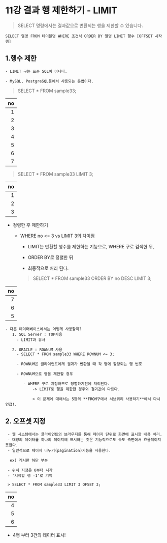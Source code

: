 # 11강 결과 행 제한하기 - LIMIT

> SELECT 명령에서는 결과값으로 변환되는 행을 제한할 수 있습니다.

```
SELECT 열명 FROM 테이블명 WHERE 조건식 ORDER BY 열명 LIMIT 행수 [OFFSET 시작행]
```

## 1.행수 제한

    - LIMIT 구는 표준 SQL이 아니다.
    
    - MySQL, PostgreSQL등에서 사용되는 문법이다.

> SELECT * FROM sample33;


| no |
|------:|
| 1 | 
| 2 | 
| 3 |
| 4 | 
| 5 | 
| 6 |
| 7 |

> SELECT * FROM sample33 LIMIT 3;

| no |
|------:|
| 1 | 
| 2 | 
| 3 |

   - 정령한 후 제한하기
   
     - WHERE no <= 3 vs LIMIT 3의 차이점
   
       - LIMIT는 반환할 행수를 제한하는 기능으로, WHERE 구로 검색한 뒤,
       
       - ORDER BY로 정렬한 뒤
       
       - 최종적으로 처리 된다.
       
       > SELECT * FROM sample33 ORDER BY no DESC LIMIT 3;

| no |
|------:|
| 7 | 
| 6 | 
| 5 |

    - 다른 데이터베이스에서는 어떻게 사용할까?
       1. SQL Server : TOP사용
         - LIMIT과 유사
         
       2. ORACLE : ROWNUM 사용
         - SELECT * FROM sample33 WHERE ROWNUM <= 3;
         
         - ROWNUM은 클라이언트에게 결과가 반환될 때 각 행에 할당되는 행 번호
         
         - ROWNUM으로 행을 제한할 경우
         
            - WHERE 구로 지정하므로 정렬하기전에 처리된다.
                -> LIMIT로 행을 제한한 경우와 결과값이 다르다.
              
                > 이 문제에 대해서는 5장의 **FROM구에서 서브쿼리 사용하기**에서 다시 언급!.
              
 ## 2. 오프셋 지정
     - 웹 시스템에서는 클라이언트의 브라우저를 통해 페이지 단위로 화면에 표시할 내용 처리.
     - 대량의 데이터를 하나의 페이지에 표시하는 것은 기능적으로도 속도 측면에서 효율적이지 못한다.
     - 일반적으로 페이지 나누기(pagination)기능을 사용한다.
      
      ex) 게시판 하단 부분
      
     - 위치 지정은 0부터 시작
     - '시작할 행 -1'로 기억
     
     > SELECT * FROM sample33 LIMIT 3 OFSET 3;
     
| no |
|------:|
| 4 | 
| 5 | 
| 6 |

  - 4행 부터 3건의 데이터 표시!

